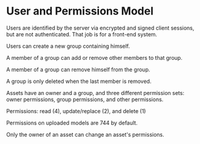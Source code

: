 User and Permissions Model
==========================

Users are identified by the server via encrypted and signed client sessions, but are not authenticated. That job is for a front-end system.

Users can create a new group containing himself.

A member of a group can add or remove other members to that group.

A member of a group can remove himself from the group.

A group is only deleted when the last member is removed.

Assets have an owner and a group, and three different permission sets: owner permissions, group permissions, and other permissions.

Permissions: read (4), update/replace (2), and delete (1)

Permissions on uploaded models are 744 by default.

Only the owner of an asset can change an asset's permissions.
